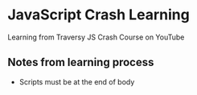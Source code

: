 # JavaScript Crash Learning

Learning from Traversy JS Crash Course on YouTube

## Notes from learning process

* Scripts must be at the end of body